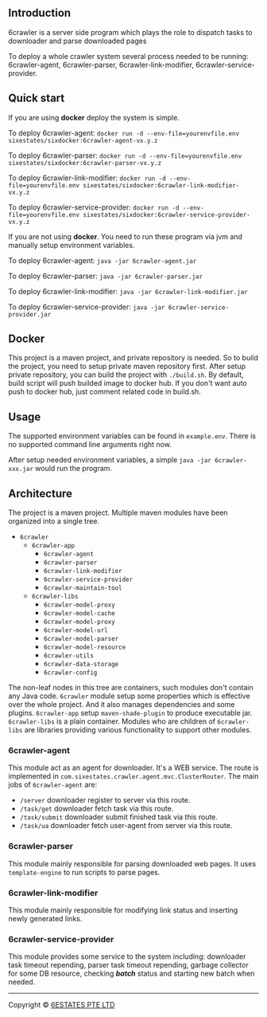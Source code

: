 Introduction
---
6crawler is a server side program which plays the role to dispatch tasks to downloader and parse downloaded pages

To deploy a whole crawler system several process needed to be running: 6crawler-agent, 6crawler-parser, 6crawler-link-modifier, 6crawler-service-provider.

Quick start
---
If you are using **docker** deploy the system is simple.

To deploy 6crawler-agent: `docker run -d --env-file=yourenvfile.env sixestates/sixdocker:6crawler-agent-vx.y.z`

To deploy 6crawler-parser: `docker run -d --env-file=yourenvfile.env sixestates/sixdocker:6crawler-parser-vx.y.z`

To deploy 6crawler-link-modifier: `docker run -d --env-file=yourenvfile.env sixestates/sixdocker:6crawler-link-modifier-vx.y.z`

To deploy 6crawler-service-provider: `docker run -d --env-file=yourenvfile.env sixestates/sixdocker:6crawler-service-provider-vx.y.z`

If you are not using **docker**. You need to run these program via jvm and manually setup environment variables.

To deploy 6crawler-agent: `java -jar 6crawler-agent.jar`

To deploy 6crawler-parser: `java -jar 6crawler-parser.jar`

To deploy 6crawler-link-modifier: `java -jar 6crawler-link-modifier.jar`

To deploy 6crawler-service-provider: `java -jar 6crawler-service-provider.jar`

Docker
---
This project is a maven project, and private repository is needed. So to build the project, you need to setup private maven repository first. After setup private repository, you can build the project with `./build.sh`. By default, build script will push builded image to docker hub. If you don't want auto push to docker hub, just comment related code in build.sh.

Usage
---
The supported environment variables can be found in `example.env`. There is no supported command line arguments right now.

After setup needed environment variables, a simple `java -jar 6crawler-xxx.jar` would run the program.

Architecture
---
The project is a maven project. Multiple maven modules have been organized into a single tree.

* `6crawler`
  * `6crawler-app`
    * `6crawler-agent`
    * `6crawler-parser`
    * `6crawler-link-modifier`
    * `6crawler-service-provider`
    * `6crawler-maintain-tool`
  * `6crawler-libs`
    * `6crawler-model-proxy`
    * `6crawler-model-cache`
    * `6crawler-model-proxy`
    * `6crawler-model-url`
    * `6crawler-model-parser`
    * `6crawler-model-resource`
    * `6crawler-utils`
    * `6crawler-data-storage`
    * `6crawler-config`

The non-leaf nodes in this tree are containers, such modules don't contain any Java code. `6crawler` module setup some properties which is effective over the whole project. And it also manages dependencies and some plugins. `6crawler-app` setup `maven-shade-plugin` to produce executable jar. `6crawler-libs` is a plain container. Modules who are children of `6crawler-libs` are libraries providing various functionality to support other modules.

### 6crawler-agent
This module act as an agent for downloader. It's a WEB service. The route is implemented in `com.sixestates.crawler.agent.mvc.ClusterRouter`. The main jobs of `6crawler-agent` are:
* `/server` downloader register to server via this route.
* `/task/get` downloader fetch task via this route.
* `/task/submit` downloader submit finished task via this route.
* `/task/ua` downloader fetch user-agent from server via this route.

### 6crawler-parser
This module mainly responsible for parsing downloaded web pages. It uses `template-engine` to run scripts to parse pages.

### 6crawler-link-modifier
This module mainly responsible for modifying link status and inserting newly generated links.

### 6crawler-service-provider
This module provides some service to the system including: downloader task timeout repending, parser task timeout repending, garbage collector for some DB resource, checking ***batch*** status and starting new batch when needed.


---
Copyright © [6ESTATES PTE LTD](http://www.6estates.com)
